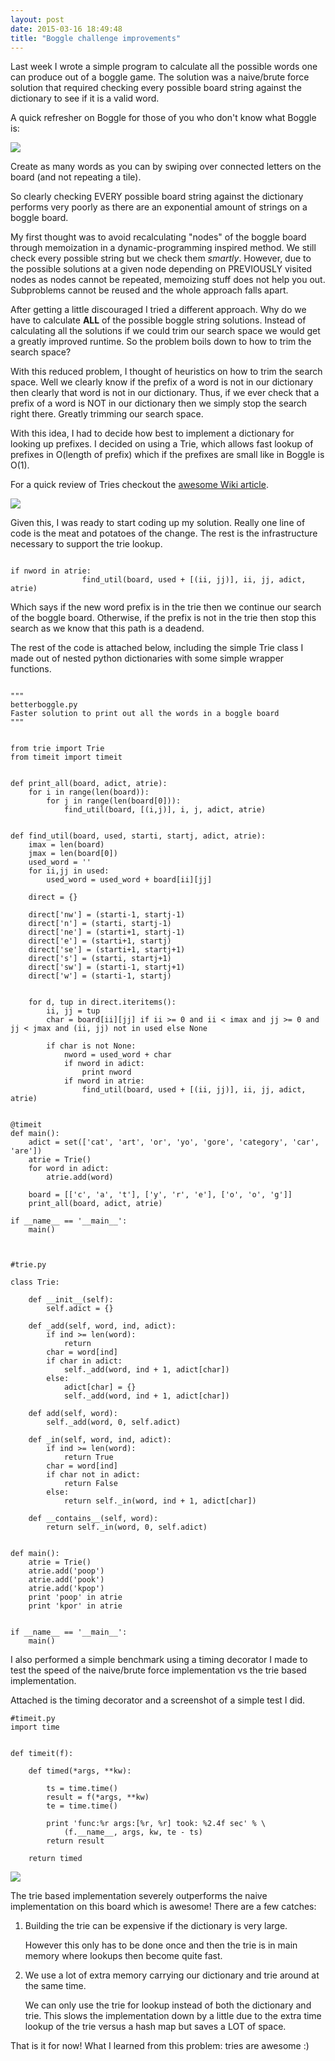```yaml
---
layout: post
date: 2015-03-16 18:49:48
title: "Boggle challenge improvements"
---
```

Last week I wrote a simple program to calculate all the possible words one can produce out of a boggle game. The solution was a naive/brute force solution
that required checking every possible board string against the dictionary to see if it is a valid word.

A quick refresher on Boggle for those of you who don't know what Boggle is:

<image src="http://www.blogcdn.com/blog.games.com/media/2013/02/mzl.dzqiyeiz.640x960-75.jpg"> </image>

Create as many words as you can by swiping over connected letters on the board (and not repeating a tile). 

So clearly checking EVERY possible board string against the dictionary performs very poorly as there are an exponential amount of strings on a boggle board. 

My first thought was to avoid recalculating "nodes" of the boggle board through memoization in a dynamic-programming inspired method. We still check every possible string but we check them *smartly*. However, due to the possible solutions at a given node depending on PREVIOUSLY visited nodes as nodes cannot be repeated, memoizing stuff does not help you out. Subproblems cannot be reused and the whole approach falls apart. 

After getting a little discouraged I tried a different approach. Why do we have to calculate **ALL** of the possible boggle string solutions. Instead of calculating all the solutions if we could trim our search space we would get a greatly improved runtime. So the problem boils down to how to trim the search space?

With this reduced problem, I thought of heuristics on how to trim the search space. Well we clearly know if the prefix of a word is not in our dictionary then clearly that word is not in our dictionary. Thus, if we ever check that a prefix of a word is NOT in our dictionary then we simply stop the search right there. Greatly trimming our search space.  

With this idea, I had to decide how best to implement a dictionary for looking up prefixes. I decided on using a Trie, which allows fast lookup of prefixes in O(length of prefix) which if the prefixes are small like in Boggle is O(1). 

For a quick review of Tries checkout the <a href="http://en.wikipedia.org/wiki/Trie">awesome Wiki article</a>.

<image class="center-75" src="http://upload.wikimedia.org/wikipedia/commons/thumb/b/be/Trie_example.svg/400px-Trie_example.svg.png"></image>

Given this, I was ready to start coding up my solution. Really one line of code is the meat and potatoes of the change. The rest is the infrastructure necessary to support the trie lookup. 

```

if nword in atrie:
                find_util(board, used + [(ii, jj)], ii, jj, adict, atrie)

```

Which says if the new word prefix is in the trie then we continue our search of the boggle board. Otherwise, if the prefix is not in the trie then stop this search as we know that this path is a deadend. 

The rest of the code is attached below, including the simple Trie class I made out of nested python dictionaries with some simple wrapper functions. 


```

"""
betterboggle.py
Faster solution to print out all the words in a boggle board
"""


from trie import Trie
from timeit import timeit


def print_all(board, adict, atrie):
    for i in range(len(board)):
        for j in range(len(board[0])):
            find_util(board, [(i,j)], i, j, adict, atrie)


def find_util(board, used, starti, startj, adict, atrie):
    imax = len(board)
    jmax = len(board[0])
    used_word = ''
    for ii,jj in used:
        used_word = used_word + board[ii][jj]

    direct = {}

    direct['nw'] = (starti-1, startj-1)
    direct['n'] = (starti, startj-1)
    direct['ne'] = (starti+1, startj-1)
    direct['e'] = (starti+1, startj)
    direct['se'] = (starti+1, startj+1)
    direct['s'] = (starti, startj+1)
    direct['sw'] = (starti-1, startj+1)
    direct['w'] = (starti-1, startj)


    for d, tup in direct.iteritems():
        ii, jj = tup
        char = board[ii][jj] if ii >= 0 and ii < imax and jj >= 0 and jj < jmax and (ii, jj) not in used else None

        if char is not None:
            nword = used_word + char
            if nword in adict:
                print nword
            if nword in atrie:
                find_util(board, used + [(ii, jj)], ii, jj, adict, atrie)


@timeit
def main():
    adict = set(['cat', 'art', 'or', 'yo', 'gore', 'category', 'car', 'are'])
    atrie = Trie()
    for word in adict:
        atrie.add(word)

    board = [['c', 'a', 't'], ['y', 'r', 'e'], ['o', 'o', 'g']]
    print_all(board, adict, atrie)

if __name__ == '__main__':
    main()



```


```
#trie.py

class Trie:

    def __init__(self):
        self.adict = {}

    def _add(self, word, ind, adict):
        if ind >= len(word):
            return
        char = word[ind]
        if char in adict:
            self._add(word, ind + 1, adict[char])
        else:
            adict[char] = {}
            self._add(word, ind + 1, adict[char])

    def add(self, word):
        self._add(word, 0, self.adict)

    def _in(self, word, ind, adict):
        if ind >= len(word):
            return True
        char = word[ind]
        if char not in adict:
            return False
        else:
            return self._in(word, ind + 1, adict[char])

    def __contains__(self, word):
        return self._in(word, 0, self.adict)


def main():
    atrie = Trie()
    atrie.add('poop')
    atrie.add('pook')
    atrie.add('kpop')
    print 'poop' in atrie
    print 'kpor' in atrie


if __name__ == '__main__':
    main()

```

I also performed a simple benchmark using a timing decorator I made to test the speed of the naive/brute force implementation vs the trie based implementation. 

Attached is the timing decorator and a screenshot of a simple test I did. 

```
#timeit.py
import time


def timeit(f):

    def timed(*args, **kw):

        ts = time.time()
        result = f(*args, **kw)
        te = time.time()

        print 'func:%r args:[%r, %r] took: %2.4f sec' % \
            (f.__name__, args, kw, te - ts)
        return result

    return timed

```

<image class="center-75" src="/assets/images/bog.png"></image>

The trie based implementation severely outperforms the naive implementation on this board which is awesome! There are a few catches:

1. <div><p>Building the trie can be expensive if the dictionary is very large.</p><p>However this only has to be done once and then the trie is in main memory where lookups then become quite fast.</p></div>
2. <div><p>We use a lot of extra memory carrying our dictionary and trie around at the same time.</p><p>We can only use the trie for lookup instead of both the dictionary and trie. This slows the implementation down by a little due to the extra time lookup of the trie versus a hash map but saves a LOT of space.</p></div>

That is it for now! 
What I learned from this problem:
tries are awesome :)


